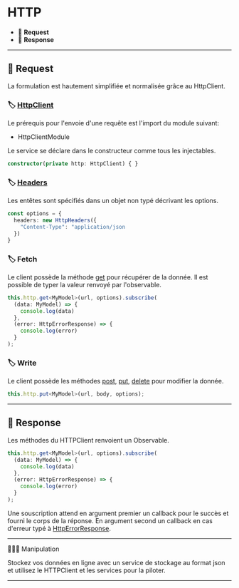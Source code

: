 # HTTP

*  🔖 **Request**
*  🔖 **Response**

___

## 📑 Request

La formulation est hautement simplifiée et normalisée grâce au HttpClient.

### 🏷️ **[HttpClient](https://angular.io/api/common/http/HttpClient)**

Le prérequis pour l'envoie d'une requête est l'import du module suivant: 

* HttpClientModule

Le service se déclare dans le constructeur comme tous les injectables.

```ts
constructor(private http: HttpClient) { }
```

### 🏷️ **[Headers](https://angular.io/api/common/http/HttpHeaders)**

Les entêtes sont spécifiés dans un objet non typé décrivant les options.

```ts
const options = {
  headers: new HttpHeaders({
    "Content-Type": "application/json
  })
}
```

### 🏷️ **Fetch**

Le client possède la méthode [get](https://angular.io/api/common/http/HttpClient#get) pour récupérer de la donnée. Il est possible de typer la valeur renvoyé par l'observable.

```ts
this.http.get<MyModel>(url, options).subscribe(
  (data: MyModel) => {
    console.log(data)
  },
  (error: HttpErrorResponse) => {
    console.log(error)
  }
);
```

### 🏷️ **Write**

Le client possède les méthodes [post](https://angular.io/api/common/http/HttpClient#post), [put](https://angular.io/api/common/http/HttpClient#put), [delete](https://angular.io/api/common/http/HttpClient#delete) pour modifier la donnée.


```ts
this.http.put<MyModel>(url, body, options);
```

___

## 📑 Response

Les méthodes du HTTPClient renvoient un Observable.

```ts
this.http.get<MyModel>(url, options).subscribe(
  (data: MyModel) => {
    console.log(data)
  },
  (error: HttpErrorResponse) => {
    console.log(error)
  }
);
```

Une souscription attend en argument premier un callback pour le succès et fourni le corps de la réponse. En argument second un callback en cas d'erreur typé à [HttpErrorResponse](https://angular.io/api/common/http/HttpErrorResponse).

___

👨🏻‍💻 Manipulation

Stockez vos données en ligne avec un service de stockage au format json et utilisez le HTTPClient et les services pour la piloter.

___
